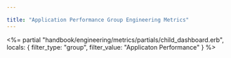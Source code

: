 ```yaml
---

title: "Application Performance Group Engineering Metrics"
---
```









<%= partial "handbook/engineering/metrics/partials/child_dashboard.erb", locals: { filter_type: "group", filter_value: "Applicaton Performance" } %>
